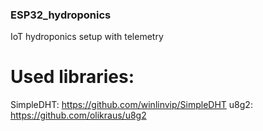 ### ESP32_hydroponics
IoT hydroponics setup with telemetry

# Used libraries:
SimpleDHT: https://github.com/winlinvip/SimpleDHT
u8g2: https://github.com/olikraus/u8g2

